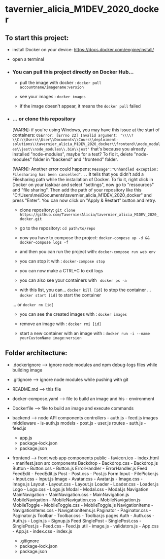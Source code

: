 # tavernier_alicia_M1DEV_2020_docker

## To start this project:

- install Docker on your device: https://docs.docker.com/engine/install/

- open a terminal

- ### You can pull this project directly on Docker Hub...

	- pull the image with docker :
	``` docker pull accountname/imagename:version ```

	- see your images :
	``` docker images ```

	- if the image doesn't appear, it means the ``` docker pull ``` failed


- ### ... or clone this repository
	
	[WARN]: if you're using Windows, you may have this issue at the start of containers: ```OSError: [Errno 22] Invalid argument: '\\\\?\\C:\\Users\\User\\Documents\\Cours\\deploiment-solutions\\tavernier_alicia_M1DEV_2020_docker\\frontend\\node_modules\\jest\\node_modules\\.bin\\jest'```
	that's because you already installed "node-modules", maybe for a test? 
	To fix it, delete "node-modules" folder in "backend" and "frontend" folder.

	[WARN]: Another error could happens: ```Message":"Unhandled exception: Filesharing has been cancelled"...```
	It tells that you didn't add a Filesharing path while the installation of Docker.
	To fix it, right click in Docker on your taskbar and select "settings", now go to "ressources" and "file sharing". Then add the path of your repository like this "C:\Users\me\Documents\tavernier_alicia_M1DEV_2020_docker" and press "Enter". You can now click on "Apply & Restart" button and retry.

	- clone repository:
	``` git clone https://github.com/TavernierAlicia/tavernier_alicia_M1DEV_2020_docker.git ```

	- go to the repository:
	``` cd path/to/repo ```

	- now you have to compose the project:
	``` docker-compose up -d && docker-compose logs -f ``` 

	- and then you can run the project with: 
	``` docker-compose run web env ```

	- you can stop it with :
	``` docker-compose stop ```

	- you can now make a CTRL+C to exit logs

	- you can also see your containers with 
	``` docker ps -a```

	- with this list, you can...
	``` docker kill [id] ``` to stop the container
	...
	``` docker start [id] ``` to start the container

	... or ```docker rm [id]```
	
	- you can see the created images with :
	```docker images```
	
	- remove an image with :
	```docker rmi [id]```

	- start a new container with an image with :
	```docker run -i --name yourCustomName image:version```



## Folder architecture:

- .dockerignore --> ignore node modules and npm debug-logs files while building image 
- .gitignore --> ignore node modules while pushing with git
- README.md --> this file
- docker-compose.yaml --> file to build an image and his - environment
- Dockerfile --> file to build an image and execute commands

- backend --> node API components
	controllers
		- auth.js
		- feed.js
	images
	middleware
		- is-auth.js
	models
		- post.js
		- user.js
	routes
		- auth.js
		- feed.js
	- app.js
	- package-lock.json
	- package.json

- frontend --> front web app components
	public
		- favicon.ico
		- index.html
		- manifest.json
	src
		components
			Backdrop
				- Backdrop.css
				- Backdrop.js
			Button
				- Button.css
				- Button.js
			ErrorHandler
				- ErrorHandler.js
			Feed
				FeedEdit
					- FeedEdit.js
				Post
					- Post.css
					- Post.js
			Form
				Input
					- FilePicker.js
					- Input.css
					- Input.js
			Image
				- Avatar.css
				- Avatar.js
				- Image.css
				- Image.js
			Layout
				- Layout.css
				- Layout.js
			Loader
				- Loader.css
				- Loader.js
			Logo
				- Logo.css
				- Logo.js
			Modal
				- Modal.css
				- Modal.js
			Navigation
				MainNavigation
					- MainNavigation.css
					- MainNavigation.js
				MobileNavigation
					- MobileNavigation.css
					- MobileNavigation.js
				MobileToggle
					- MobileToggle.css
					- MobileToggle.js
				NavigationItems
					- NavigationItems.css
					- NavigationItems.js
			Paginator
				- Paginator.css
				-Paginator.js
				Toolbar
					- Toolbar.css
					- Toolbar.js
		pages
			Auth
				- Auth.css
				- Auth.js
				- Login.js
				- Signup.js
			Feed
				SinglePost
					- SinglePost.css
					- SinglePost.js
				- Feed.css
				- Feed.js
		util
			- image.js
			- validators.js
		- App.css
		- App.js
		- index.css
		- index.js
	- .gitignore
	- package-lock.json
	- package.json

